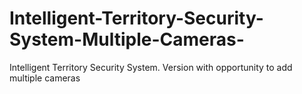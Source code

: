 # Intelligent-Territory-Security-System-Multiple-Cameras-
Intelligent Territory Security System. Version with opportunity to add multiple cameras
